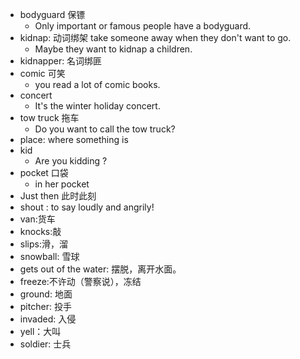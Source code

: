 * bodyguard 保镖
  * Only important or famous people have a bodyguard.
* kidnap: 动词绑架 take someone away when they don't want to go. 
  * Maybe they want to kidnap a children.
* kidnapper: 名词绑匪
* comic 可笑
  * you read a lot of comic books.
* concert
  * It's the winter holiday concert.
* tow truck 拖车
  * Do you want to call the tow truck?
* place: where something is
* kid
  * Are you kidding ?
* pocket 口袋
  * in her pocket
* Just then 此时此刻
* shout : to say loudly and angrily!
* van:货车
* knocks:敲
* slips:滑，溜
* snowball: 雪球
* gets out of the water: 摆脱，离开水面。
* freeze:不许动（警察说），冻结
* ground: 地面
* pitcher: 投手
* invaded: 入侵
* yell：大叫
* soldier: 士兵
